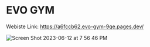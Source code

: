 # EVO GYM


Webiste Link: https://a6fccb62.evo-gym-9qe.pages.dev/

![Screen Shot 2023-06-12 at 7 56 46 PM](https://github.com/Seif-Mamdouh/EVO-GYM/assets/55955558/b751aedf-e843-4ac0-934d-77a8173ca0bf)
